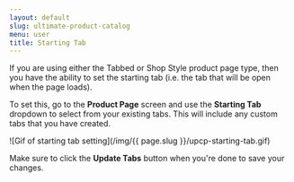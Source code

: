 ```yaml
---
layout: default
slug: ultimate-product-catalog
menu: user
title: Starting Tab
---
```

If you are using either the Tabbed or Shop Style product page type, then you have the ability to set the starting tab (i.e. the tab that will be open when the page loads).

To set this, go to the **Product Page** screen and use the **Starting Tab** dropdown to select from your existing tabs. This will include any custom tabs that you have created.

![Gif of starting tab setting](/img/{{ page.slug }}/upcp-starting-tab.gif)

Make sure to click the **Update Tabs** button when you're done to save your changes.